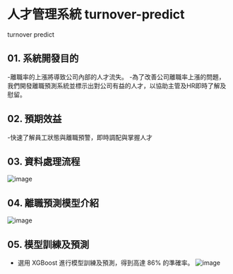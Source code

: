 # 人才管理系統 turnover-predict
turnover predict
## 01. 系統開發目的
-離職率的上漲將導致公司內部的人才流失。
-為了改善公司離職率上漲的問題，我們開發離職預測系統並標示出對公司有益的人才，以協助主管及HR即時了解及慰留。

## 02. 預期效益
-快速了解員工狀態與離職預警，即時調配與掌握人才

## 03. 資料處理流程
![image](https://user-images.githubusercontent.com/101661953/198519977-4ea57447-c496-45c9-ae68-5f6f3ab3b407.png)

## 04. 離職預測模型介紹
![image](https://user-images.githubusercontent.com/101661953/198520121-a4567ad3-233c-48c7-a381-69bc26207461.png)

## 05. 模型訓練及預測
- 選用 XGBoost 進行模型訓練及預測，得到高達 86% 的準確率。
![image](https://user-images.githubusercontent.com/101661953/198520607-50601f08-bb5f-49ec-8b18-d50690246f25.png)




